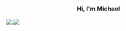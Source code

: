 <h3 align="center">Hi, I'm Michael</h3>

<a href="https://github.com/anuraghazra/github-readme-stats">
  <img align="center" src="https://github-readme-stats.vercel.app/api/top-langs/?username=miko-t&layout=compact&langs_count=6&exclude_repo=ML_learning" />
</a>
<a href="https://github.com/anuraghazra/convoychat">
  <img align="center" src="https://github-readme-stats.vercel.app/api?username=miko-t&show_icons=true&layout=compact&line_height=20" />
</a>
